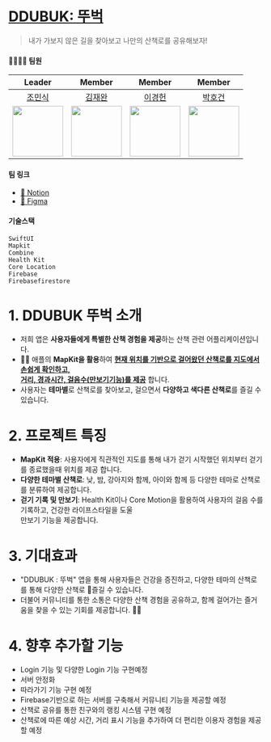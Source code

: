 # **<u>DDUBUK: 뚜벅</u>**
> 내가 가보지 않은 길을 찾아보고 나만의 산책로를 공유해보자!



#### 👨‍👨‍👦‍👦 팀원

|Leader|Member|Member|Member|
|:-----------:|:-----------:|:-----------:|:------------:|
|[조민식](https://github.com/mongsik98)|[김재완](https://github.com/jaewan0091)|[이경헌](https://github.com/BOLTB0X)|[박호건](https://github.com//ghrjs1998)|
|<img src="https://avatars.githubusercontent.com/u/56242414?v=4" width="100">|<img src="https://avatars.githubusercontent.com/u/144413519?v=4" width="100">|<img src="https://avatars.githubusercontent.com/u/83914919?v=4" width="100">|<img src="https://avatars.githubusercontent.com/u/75073299?v=4" width="100">|




    
#### 팀 링크

- [📒 Notion](https://www.notion.so/0ed8dfeb7125419ca9d8bd596e37e483?v=d5d5ac2dce8b4db8b2656f52b057bd6e&p=6d1f3215b80d4478b25a6358a41019b6&pm=s)
- [📱 Figma](https://www.figma.com/file/DIAZVRUZaqLVnWy93wGgo7/DDUBUK_뚜벅-team-library?type=design&node-id=0-1&mode=design&t=RcdJ12lBuBEpC0lI-0)


 

#### 기술스택
```
SwiftUI
Mapkit
Combine
Health Kit
Core Location
Firebase
Firebasefirestore
```

  

#  1. DDUBUK 뚜벅 소개
- 저희 앱은 **사용자들에게 특별한 산책 경험을 제공**하는 산책 관련 어플리케이션입니다. 
- 🚶‍♂️ 애플의 **MapKit을 활용**하여 **<u>현재 위치를 기반으로 걸어왔던 산책로를 지도에서 손쉽게 확인하고,  
거리, 경과시간, 걸음수(만보기기능)를 제공</u>** 합니다.
- 사용자는 **테마별**로 산책로를 찾아보고, 걸으면서 **다양하고 색다른 산책로**를 즐길 수 있습니다.


  
#  2. 프로젝트 특징   
- **MapKit 적용**: 사용자에게 직관적인 지도를 통해 내가 걷기 시작했던 위치부터 걷기를 종료했을때 위치를 제공 합니다.
- **다양한 테마별 산책로**: 낮, 밤, 강아지와 함께, 아이와 함께 등 다양한 테마로 산책로를 분류하여 제공합니다.
- **걷기 기록 및 만보기**: Health Kit이나 Core Motion을 활용하여 사용자의 걸음 수를 기록하고, 건강한 라이프스타일을 도울  
만보기 기능을 제공합니다.


    
#  3. 기대효과
- "DDUBUK : 뚜벅" 앱을 통해 사용자들은 건강을 증진하고, 다양한 테마의 산책로를 통해 다양한 산책로 즐길 수 있습니다. 
- 더불어 커뮤니티를 통한 소통은 다양한 산책 경험을 공유하고, 함께 걸어가는 즐거움을 찾을 수 있는 기회를 제공합니다. 👣🌿


  
#  4. 향후 추가할 기능
- Login 기능 및 다양한 Login 기능 구현예정
- 서버 안정화
- 따라가기 기능 구현 예정
- Firebase기반으로 하는 서버를 구축해서 커뮤니티 기능을 제공할 예정
- 산책로 공유를 통한 친구와의 랭킹 시스템 구현 예정
- 산책로에 따른 예상 시간, 거리 표시 기능을 추가하여 더 편리한 이용자 경험을 제공할 예정



